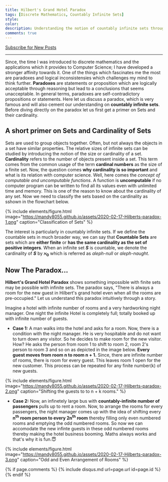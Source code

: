 ```yaml
---
title: Hilbert's Grand Hotel Paradox
tags: [Discrete Mathematics, Countably Infinite Sets]
style:
color:
description: Understanding the notion of countably infinite sets through Hilbert's grand Hotel paradox.
comments: true
---
```


<a class="text-center" href="https://feedburner.google.com/fb/a/mailverify?uri=Mandy8055&amp;loc=en_US" onclick="window.open(this.href, 'subscribe',
    'left=20,top=20,width=500,height=500,toolbar=1,resizable=0'); return false;">Subscribe for New Posts</a>

---

Since, the time I was introduced to discrete mathematics and the applications which it provides to Computer Science; I have developed a stronger affinity towards it. One of the things which fascinates me the most are paradoxes and logical inconsistensies which challenges my mind to think further. **Paradoxes** are statements or proposition which are logically acceptable through reasoning but lead to a conclusions that seems unacceptable. In general terms, paradoxes are self-contradictory propositions or statements. Here let us discuss a paradox, which is very famous and will also cement our understanding on **countably infinite sets**. Before diving directly on the paradox let us first get a primer on Sets and their cardinality. 

## A short primer on Sets and Cardinality of Sets
Sets are used to group objects together. Often, but not always the objects in a set have similar properties. The relative sizes of infinite sets can be studied by introducing the notion of the size or cardinality of a set. **Cardinality** refers to the number of objects present inside a set. This term comes from the common usage of the term **cardinal numbers** as the size of a finite set. Now, the question comes **why cardinality is so important** and what is its relation with computer science. Well, here comes the *concept of computable and uncomputable functions*. A function is **uncomputable** if no computer program can be written to find all its values even with unlimited time and memory. This is one of the reason to know about the cardinality of any set. Now we need to classify the sets based on the cardinality as sshown in the flowchart below. 

{% include elements/figure.html image="https://mandy8055.github.io/assets/2020-02-17-Hilberts-paradox-1.png" caption="Classification of Sets" %}

The interest is particularly in countably infinite sets. If we define the countable sets in much broader way, we can say that **Countable Sets** are sets which are **either finite** or **has the same cardinality as the set of positive integers**. When an infinite set **_S_** is countable, we denote the cardinality of **_S_** by **ℵ<sub>0</sub>** which is referred as *aleph-null* or *aleph-naught*.

## Now The Paradox...
**Hilbert's Grand Hotel Paradox** shows something impossible with finite sets may be possible with infinite sets. The paradox says, "There is always a room for the new guest in Hilbert's grand hotel even when all the rooms are pre-occupied." Let us understand this paradox intuitively through a story.

Imagine a hotel with infinite number of rooms and a very hardworking night manager. One night the infinite Hotel is completely full; totally booked up with infinite number of guests. 

- **Case 1:** A man walks into the hotel and asks for a room. Now, there is a condition with the night manager. He is very hospitable and do not want to turn down any visitor. So he decides to make room for the new visitor. How? He asks the person from room 1 to shift to room 2, room 2's person to room 3 and so on as depicted in the image below. **Every guest moves from room n to room n + 1.** Since, there are infinite number of rooms, there is room for every guest. This leaves room 1 open for the new customer. This process can be repeated for any finite number(k) of new guests. 

{% include elements/figure.html image="https://mandy8055.github.io/assets/2020-02-17-Hilberts-paradox-2.png" caption="Shifting the guests to to n + k rooms." %}

- **Case 2:** Now, an infinetely large bus with **countably-infinite number of passengers** pulls up to rent a room. Now, to arrange the rooms for every passengers, the night manager comes up with the idea of shifting every **n<sup>th</sup> room person to every 2n<sup>th</sup> room** thereby filling only even numbered rooms and emptying the odd numbered rooms. So now we can accomodate the new infinte guests in these odd numbered rooms thereby making the hotel business booming. Maths always works and that's why it is fun.:innocent:

{% include elements/figure.html image="https://mandy8055.github.io/assets/2020-02-17-Hilberts-paradox-3.png" caption="Odd and Even Arrangement of Rooms" %}

{% if page.comments %} {% include disqus.md url=page.url id=page.id %} {% endif %}